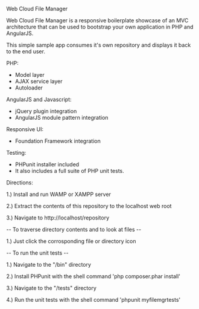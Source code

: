 Web Cloud File Manager

Web Cloud File Manager is a responsive boilerplate showcase of an MVC architecture that can be used to bootstrap your own application in PHP and AngularJS.

This simple sample app consumes it's own repository and displays it back to the end user.

PHP:
- Model layer
- AJAX service layer
- Autoloader

AngularJS and Javascript:
- jQuery plugin integration
- AngularJS module pattern integration

Responsive UI:
- Foundation Framework integration

Testing:
- PHPunit installer included
- It also includes a full suite of PHP unit tests.

Directions:

1.) Install and run WAMP or XAMPP server

2.) Extract the contents of this repository to the localhost web root

3.) Navigate to http://localhost/repository

-- To traverse directory contents and to look at files --

1.)  Just click the corrosponding file or directory icon

-- To run the unit tests --

1.) Navigate to the "/bin" directory

2.) Install PHPunit with the shell command 'php composer.phar install'

3.) Navigate to the "/tests" directory

4.) Run the unit tests with the shell command 'phpunit myfilemgrtests'
